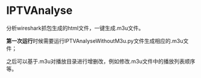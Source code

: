 # IPTVAnalyse
分析wireshark抓包生成的html文件，一键生成.m3u文件。

**第一次运行**时候需要运行IPTVAnalyseWithoutM3u.py文件生成相应的.m3u文件；

之后可以基于.m3u对播放目录进行增删改，例如修改.m3u文件中的播放列表顺序等。
